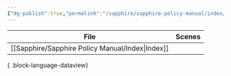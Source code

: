 ```yaml
---
{"dg-publish":true,"permalink":"/sapphire/sapphire-policy-manual/index/"}
---
```




| File                                                | Scenes    |
| --------------------------------------------------- | --------- |
| [[Sapphire/Sapphire Policy Manual/Index\|Index]] | <ul></ul> |

{ .block-language-dataview}
